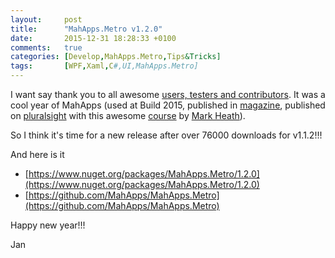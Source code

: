 ```yaml
---
layout:     post
title:      "MahApps.Metro v1.2.0"
date:       2015-12-31 18:28:33 +0100
comments:   true
categories: [Develop,MahApps.Metro,Tips&Tricks]
tags:       [WPF,Xaml,C#,UI,MahApps.Metro]
---
```


I want say thank you to all awesome [users, testers and contributors](https://github.com/MahApps/MahApps.Metro/graphs/contributors). It was a cool year of MahApps (used at Build 2015, published in [magazine](http://www.dotnetpro.de/), published on [pluralsight](https://www.pluralsight.com) with this awesome [course](https://www.pluralsight.com/courses/mahappsdotmetro-creating-modern-wpf-apps) by [Mark Heath](http://mark-dot-net.blogspot.de/p/about-me.html)).

So I think it's time for a new release after over 76000 downloads for v1.1.2!!!

And here is it

- [https://www.nuget.org/packages/MahApps.Metro/1.2.0](https://www.nuget.org/packages/MahApps.Metro/1.2.0)
- [https://github.com/MahApps/MahApps.Metro](https://github.com/MahApps/MahApps.Metro)

Happy new year!!!

Jan
